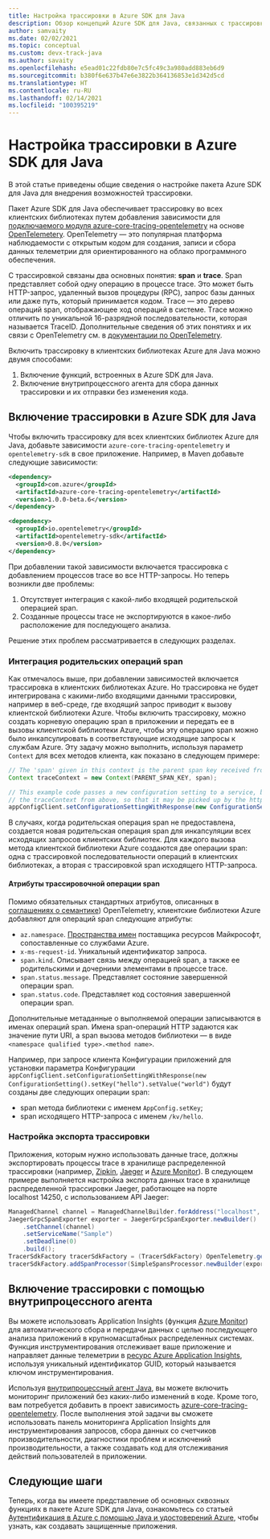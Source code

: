 ```yaml
---
title: Настройка трассировки в Azure SDK для Java
description: Обзор концепций Azure SDK для Java, связанных с трассировкой.
author: samvaity
ms.date: 02/02/2021
ms.topic: conceptual
ms.custom: devx-track-java
ms.author: savaity
ms.openlocfilehash: e5ead01c22fdb80e7c5fc49c3a980add883eb6d9
ms.sourcegitcommit: b380f6e637b47e6e3822b364136853e1d342d5cd
ms.translationtype: HT
ms.contentlocale: ru-RU
ms.lasthandoff: 02/14/2021
ms.locfileid: "100395219"
---
```

# <a name="configure-tracing-in-the-azure-sdk-for-java"></a>Настройка трассировки в Azure SDK для Java

В этой статье приведены общие сведения о настройке пакета Azure SDK для Java для внедрения возможностей трассировки.

Пакет Azure SDK для Java обеспечивает трассировку во всех клиентских библиотеках путем добавления зависимости для [подключаемого модуля azure-core-tracing-opentelemetry](https://github.com/Azure/azure-sdk-for-java/tree/master/sdk/core/azure-core-tracing-opentelemetry#azure-tracing-opentelemetry-client-library-for-java) на основе [OpenTelemetery](https://opentelemetry.io/). OpenTelemetry — это популярная платформа наблюдаемости с открытым кодом для создания, записи и сбора данных телеметрии для ориентированного на облако программного обеспечения.

С трассировкой связаны два основных понятия: **span** и **trace**. Span представляет собой одну операцию в процессе trace. Это может быть HTTP-запрос, удаленный вызов процедуры (RPC), запрос базы данных или даже путь, который принимается кодом. Тrace — это дерево операций span, отображающее ход операций в системе. Тrace можно отличить по уникальной 16-разрядной последовательности, которая называется TraceID. Дополнительные сведения об этих понятиях и их связи с OpenTelemetry см. в [документации по OpenTelemetry](https://opentelemetry.io/docs/).

Включить трассировку в клиентских библиотеках Azure для Java можно двумя способами:

1. Включение функций, встроенных в Azure SDK для Java.
2. Включение внутрипроцессного агента для сбора данных трассировки и их отправки без изменения кода.

## <a name="enable-tracing-in-the-azure-sdk-for-java"></a>Включение трассировки в Azure SDK для Java

Чтобы включить трассировку для всех клиентских библиотек Azure для Java, добавьте зависимости `azure-core-tracing-opentelemetry` и `opentelemetry-sdk` в свое приложение. Например, в Maven добавьте следующие зависимости:

```xml
<dependency>
  <groupId>com.azure</groupId>
  <artifactId>azure-core-tracing-opentelemetry</artifactId>
  <version>1.0.0-beta.6</version>
</dependency>

<dependency>
  <groupId>io.opentelemetry</groupId>
  <artifactId>opentelemetry-sdk</artifactId>
  <version>0.8.0</version>
</dependency>
```

При добавлении такой зависимости включается трассировка с добавлением процессов trace во все HTTP-запросы. Но теперь возникли две проблемы:

1. Отсутствует интеграция с какой-либо входящей родительской операцией span.
2. Созданные процессы trace не экспортируются в какое-либо расположение для последующего анализа.

Решение этих проблем рассматривается в следующих разделах.

### <a name="integrate-parent-spans"></a>Интеграция родительских операций span

Как отмечалось выше, при добавлении зависимостей включается трассировка в клиентских библиотеках Azure. Но трассировка не будет интегрирована с какими-либо входящими данными трассировки, например в веб-среде, где входящий запрос приводит к вызову клиентской библиотеки Azure. Чтобы включить трассировку, можно создать корневую операцию span в приложении и передать ее в вызовы клиентской библиотеки Azure, чтобы эту операцию span можно было инкапсулировать в соответствующие исходящие запросы к службам Azure. Эту задачу можно выполнить, используя параметр `Context` для всех методов клиента, как показано в следующем примере:

```java
// The 'span' given in this context is the parent span key received from the incoming request.
Context traceContext = new Context(PARENT_SPAN_KEY, span);

// This example code passes a new configuration setting to a service, but also includes
// the traceContext from above, so that it may be picked up by the http transport and included as appropriate.
appConfigClient.setConfigurationSettingWithResponse(new ConfigurationSetting().setKey("hello").setValue("world"), true, traceContext);
```

В случаях, когда родительская операция span не предоставлена, создается новая родительская операция span для инкапсуляции всех исходящих запросов клиентских библиотек. Для каждого вызова метода клиентской библиотеки Azure создаются две операции span: одна с трассировкой последовательности операций в клиентских библиотеках, а вторая с трассировкой span исходящего HTTP-запроса.

#### <a name="tracer-span-attributes"></a>Атрибуты трассировочной операции span

Помимо обязательных стандартных атрибутов, описанных в [соглашениях о семантике](https://github.com/open-telemetry/opentelemetry-specification/blob/e9340d74f1ba0b651b3581d6bd5df6a92b772e18/semantic-conventions.md)) OpenTelemetry, клиентские библиотеки Azure добавляют для операций span следующие атрибуты:

* `az.namespace`. [Пространства имен](/azure/azure-resource-manager/management/azure-services-resource-providers) поставщика ресурсов Майкрософт, сопоставленные со службами Azure.
* `x-ms-request-id`. Уникальный идентификатор запроса.
* `span.kind`. Описывает связь между операцией span, а также ее родительскими и дочерними элементами в процессе trace.
* `span.status.message`. Представляет состояние завершенной операции span.
* `span.status.code`. Представляет код состояния завершенной операции span.

Дополнительные метаданные о выполняемой операции записываются в именах операций span. Имена span-операций HTTP задаются как значение пути URI, а span вызова методов библиотеки — в виде `<namespace qualified type>.<method name>`.

Например, при запросе клиента Конфигурации приложений для установки параметра Конфигурации `appConfigClient.setConfigurationSettingWithResponse(new ConfigurationSetting().setKey("hello").setValue("world")` будут созданы две следующих операции span:

* span метода библиотеки с именем `AppConfig.setKey`;
* span исходящего HTTP-запроса с именем `/kv/hello`.

### <a name="configure-tracing-exports"></a>Настройка экспорта трассировки

Приложения, которым нужно использовать данные trace, должны экспортировать процессы trace в хранилище распределенной трассировки (например, [Zipkin](https://zipkin.io/), [Jaeger](https://www.jaegertracing.io/) и [Azure Monitor](https://github.com/Azure/azure-sdk-for-java/tree/master/sdk/monitor/azure-monitor-opentelemetry-exporter#azure-monitor-opentelemetry-exporter-client-library-for-java)). В следующем примере выполняется настройка экспорта данных trace в хранилище распределенной трассировки Jaeger, работающее на порте localhost 14250, с использованием API Jaeger:

```java
ManagedChannel channel = ManagedChannelBuilder.forAddress("localhost", 14250).usePlaintext().build();
JaegerGrpcSpanExporter exporter = JaegerGrpcSpanExporter.newBuilder()
    .setChannel(channel)
    .setServiceName("Sample")
    .setDeadline(0)
    .build();
TracerSdkFactory tracerSdkFactory = (TracerSdkFactory) OpenTelemetry.getTracerFactory();
tracerSdkFactory.addSpanProcessor(SimpleSpansProcessor.newBuilder(exporter).build());
```

## <a name="enable-tracing-with-the-in-process-agent"></a>Включение трассировки с помощью внутрипроцессного агента

Вы можете использовать Application Insights (функция [Azure Monitor](/azure/azure-monitor/overview)) для автоматического сбора и передачи данных с целью последующего анализа приложений в крупномасштабных распределенных системах. Функция инструментирования отслеживает ваше приложение и направляет данные телеметрии в [ресурс Azure Application Insights](/azure/azure-monitor/app/app-insights-overview), используя уникальный идентификатор GUID, который называется ключом инструментирования.

Используя [внутрипроцессный агент Java](/azure/azure-monitor/app/java-in-process-agent), вы можете включить мониторинг приложений без каких-либо изменений в коде. Кроме того, вам потребуется добавить в проект зависимость [azure-core-tracing-opentelemetry](https://github.com/Azure/azure-sdk-for-java/tree/master/sdk/core/azure-core-tracing-opentelemetry#azure-tracing-opentelemetry-client-library-for-java). После выполнения этой задачи вы сможете использовать панель мониторинга Application Insights для инструментирования запросов, сбора данных со счетчиков производительности, диагностики проблем и исключений производительности, а также создавать код для отслеживания действий пользователей в приложении.

## <a name="next-steps"></a>Следующие шаги

Теперь, когда вы имеете представление об основных сквозных функциях в пакете Azure SDK для Java, ознакомьтесь со статьей [Аутентификация в Azure с помощью Java и удостоверений Azure](identity.md), чтобы узнать, как создавать защищенные приложения.
